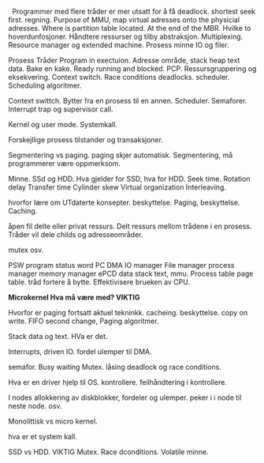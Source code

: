 
 
Programmer med flere tråder er mer utsatt for å få deadlock.
shortest seek first. regning.
Purpose of MMU, map virtual adresses onto the physicial adresses.
Where is partition table located. At the end of the MBR.
Hvilke to hoverdunfosjoner. Håndtere ressurser og tilby abstraksjon.
Multiplexing.
Resource manager og extended machine.
Prosess minne IO og filer.

Prosess Tråder
Program in exectuion. Adresse område, stack heap text data. 
Bake en kake.
Ready running and blocked. 
PCP.
Ressursgruppering og eksekvering.
Context switch.
Race conditions deadlocks.
scheduler. Scheduling algoritmer.


Context swittch.
Bytter fra en prosess til en annen. Scheduler.
Semaforer.
Interrupt trap og supervisor call. 

Kernel og user mode.
Systemkall.

Forskejllige prosess tilstander og transaksjoner.

Segmentering vs paging.
paging skjer automatisk. 
Segmentering, må programmerer være oppmerksom.

Minne.
SSd og HDD.
Hva gjelder for SSD, hva for HDD.
Seek time.
Rotation delay
Transfer time
Cylinder skew
Virtual organization
Interleaving.

hvorfor lære om UTdaterte konsepter. beskyttelse.
Paging, beskyttelse.
Caching.

åpen fil delte eller privat ressurs.
Delt ressurs mellom trådene i en prosess.
Tråder vil dele childs og adresseområder.

mutex osv.

PSW program status word
PC
DMA
IO manager
File manager
process manager
memory manager
ePCD data stack text, mmu. Process table page table. tråd fortere å bytte.
Effektivisere brueken av CPU.

**Microkernel Hva må være med? VIKTIG**

Hvorfor er paging fortsatt aktuel tekninkk.
cacheing.
beskyttelse.
copy on write.
FIFO
second change, 
Paging algoritmer.

Stack data og text. HVa er det.


Interrupts, driven IO. fordel ulemper til DMA.

semafor. Busy waiting
Mutex.
låsing
deadlock og race conditions.

Hva er en driver
hjelp til OS.
kontrollere.
feilhåndtering i kontrollere.

I nodes
allokkering av diskblokker, fordeler og ulemper.
peker i i node til neste node. osv.

Monolittisk vs micro kernel.

hva er et system kall.

SSD vs HDD. VIKTIG
Mutex.
Race dconditions.
Volatile minne.
